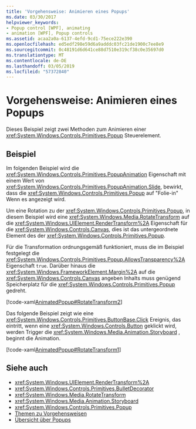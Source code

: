 ```yaml
---
title: 'Vorgehensweise: Animieren eines Popups'
ms.date: 03/30/2017
helpviewer_keywords:
- Popup control [WPF], animating
- animation [WPF], Popup controls
ms.assetid: acaa2a0a-6137-4efd-9cd1-75ece222e390
ms.openlocfilehash: ed5edf298e59d6a9adddc03fc21de1900c7ee8e9
ms.sourcegitcommit: 0c48191d6d641ce88d7510e319cf38c0e35697d0
ms.translationtype: MT
ms.contentlocale: de-DE
ms.lasthandoff: 03/05/2019
ms.locfileid: "57372840"
---
```

# <a name="how-to-animate-a-popup"></a>Vorgehensweise: Animieren eines Popups
Dieses Beispiel zeigt zwei Methoden zum Animieren einer <xref:System.Windows.Controls.Primitives.Popup> Steuerelement.  
  
## <a name="example"></a>Beispiel  
 Im folgenden Beispiel wird die <xref:System.Windows.Controls.Primitives.PopupAnimation> Eigenschaft mit einem Wert von <xref:System.Windows.Controls.Primitives.PopupAnimation.Slide>, bewirkt, dass die <xref:System.Windows.Controls.Primitives.Popup> auf "Folie-in" Wenn es angezeigt wird.  
  
 Um eine Rotation zu der <xref:System.Windows.Controls.Primitives.Popup>, in diesem Beispiel wird eine <xref:System.Windows.Media.RotateTransform> auf die <xref:System.Windows.UIElement.RenderTransform%2A> Eigenschaft für die <xref:System.Windows.Controls.Canvas>, dies ist das untergeordnete Element des der <xref:System.Windows.Controls.Primitives.Popup>.  
  
 Für die Transformation ordnungsgemäß funktioniert, muss die im Beispiel festgelegt die <xref:System.Windows.Controls.Primitives.Popup.AllowsTransparency%2A> Eigenschaft `true`. Darüber hinaus die <xref:System.Windows.FrameworkElement.Margin%2A> auf die <xref:System.Windows.Controls.Canvas> angeben Inhalts muss genügend Speicherplatz für die <xref:System.Windows.Controls.Primitives.Popup> gedreht.  
  
 [!code-xaml[AnimatedPopup#RotateTransform2](~/samples/snippets/csharp/VS_Snippets_Wpf/AnimatedPopup/CS/Window1.xaml#rotatetransform2)]  
  
 Das folgende Beispiel zeigt wie eine <xref:System.Windows.Controls.Primitives.ButtonBase.Click> Ereignis, das eintritt, wenn eine <xref:System.Windows.Controls.Button> geklickt wird, werden Trigger die <xref:System.Windows.Media.Animation.Storyboard> , beginnt die Animation.  
  
 [!code-xaml[AnimatedPopup#RotateTransform1](~/samples/snippets/csharp/VS_Snippets_Wpf/AnimatedPopup/CS/Window1.xaml#rotatetransform1)]  
  
## <a name="see-also"></a>Siehe auch
- <xref:System.Windows.UIElement.RenderTransform%2A>
- <xref:System.Windows.Controls.Primitives.BulletDecorator>
- <xref:System.Windows.Media.RotateTransform>
- <xref:System.Windows.Media.Animation.Storyboard>
- <xref:System.Windows.Controls.Primitives.Popup>
- [Themen zu Vorgehensweisen](popup-how-to-topics.md)
- [Übersicht über Popups](popup-overview.md)

